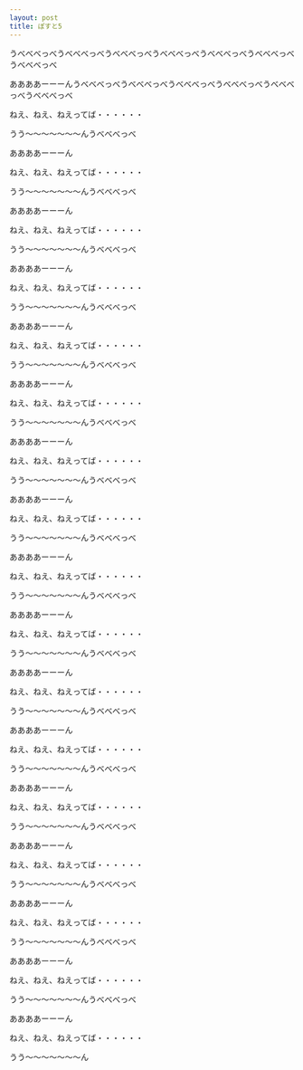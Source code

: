 ```yaml
---
layout: post
title: ぽすと5
---
```

うべべべっべうべべべっべうべべべっべうべべべっべうべべべっべうべべべっべうべべべっべ

ああああーーーんうべべべっべうべべべっべうべべべっべうべべべっべうべべべっべうべべべっべ

ねえ、ねえ、ねえってば・・・・・・

うう〜〜〜〜〜〜〜んうべべべっべ

ああああーーーん

ねえ、ねえ、ねえってば・・・・・・

うう〜〜〜〜〜〜〜んうべべべっべ

ああああーーーん

ねえ、ねえ、ねえってば・・・・・・

うう〜〜〜〜〜〜〜んうべべべっべ

ああああーーーん

ねえ、ねえ、ねえってば・・・・・・

うう〜〜〜〜〜〜〜んうべべべっべ

ああああーーーん

ねえ、ねえ、ねえってば・・・・・・

うう〜〜〜〜〜〜〜んうべべべっべ

ああああーーーん

ねえ、ねえ、ねえってば・・・・・・

うう〜〜〜〜〜〜〜んうべべべっべ

ああああーーーん

ねえ、ねえ、ねえってば・・・・・・

うう〜〜〜〜〜〜〜んうべべべっべ

ああああーーーん

ねえ、ねえ、ねえってば・・・・・・

うう〜〜〜〜〜〜〜んうべべべっべ

ああああーーーん

ねえ、ねえ、ねえってば・・・・・・

うう〜〜〜〜〜〜〜んうべべべっべ

ああああーーーん

ねえ、ねえ、ねえってば・・・・・・

うう〜〜〜〜〜〜〜んうべべべっべ

ああああーーーん

ねえ、ねえ、ねえってば・・・・・・

うう〜〜〜〜〜〜〜んうべべべっべ

ああああーーーん

ねえ、ねえ、ねえってば・・・・・・

うう〜〜〜〜〜〜〜んうべべべっべ

ああああーーーん

ねえ、ねえ、ねえってば・・・・・・

うう〜〜〜〜〜〜〜んうべべべっべ

ああああーーーん

ねえ、ねえ、ねえってば・・・・・・

うう〜〜〜〜〜〜〜んうべべべっべ

ああああーーーん

ねえ、ねえ、ねえってば・・・・・・

うう〜〜〜〜〜〜〜んうべべべっべ

ああああーーーん

ねえ、ねえ、ねえってば・・・・・・

うう〜〜〜〜〜〜〜んうべべべっべ

ああああーーーん

ねえ、ねえ、ねえってば・・・・・・

うう〜〜〜〜〜〜〜ん
